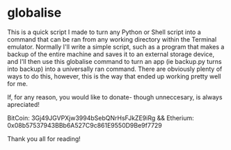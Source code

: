 # globalise
This is a quick script I made to turn any Python or Shell script into a command that can be ran from any working directory within the Terminal emulator.
Normally I'll write a simple script, such as a program that makes a backup of the entire machine and saves it to an external storage device, and I'll then use this globalise command to turn an app (ie backup.py turns into backup) into a universally ran command.
There are obviously plenty of ways to do this, however, this is the way that ended up working pretty well for me.

If, for any reason, you would like to donate- though unneccesary, is always apreciated!

BitCoin: 3Gj49JGVPXjw3994bSebQNrHsFJkZE9iRg && Etherium: 0x08b57537943BBb6A527C9c861E9550D9Be9f7729

Thank you all for reading!
